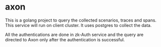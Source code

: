 # axon

This is a golang project to query the collected scenarios, traces and spans. This service will run on client cluster. It uses postgres to collect the data.

All the authentications are done in zk-Auth service and the query are directed to Axon only after the authentication is successful.